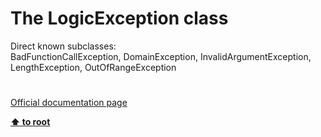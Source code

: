 # The LogicException class




<div class="phpcode"><span class="html">
Direct known subclasses:<br>BadFunctionCallException, DomainException, InvalidArgumentException, LengthException, OutOfRangeException</span>
</div>
  

#

[Official documentation page](https://www.php.net/manual/en/class.logicexception.php)

**[⬆ to root](/)**